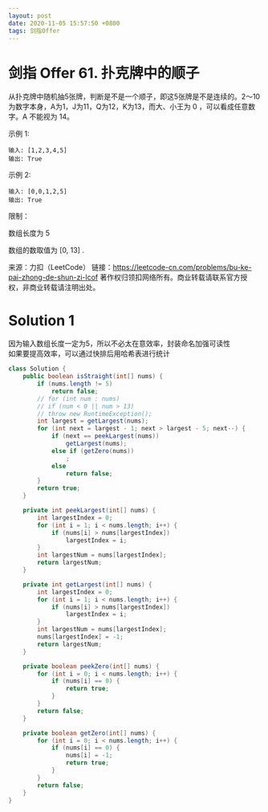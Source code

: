 ```yaml
---
layout: post
date: 2020-11-05 15:57:50 +0800
tags: 剑指Offer
---
```


# 剑指 Offer 61. 扑克牌中的顺子

从扑克牌中随机抽5张牌，判断是不是一个顺子，即这5张牌是不是连续的。2～10为数字本身，A为1，J为11，Q为12，K为13，而大、小王为 0 ，可以看成任意数字。A 不能视为 14。

示例 1:
```
输入: [1,2,3,4,5]
输出: True
```
示例 2:
```
输入: [0,0,1,2,5]
输出: True
```
限制：

数组长度为 5 

数组的数取值为 [0, 13] .

来源：力扣（LeetCode）
链接：https://leetcode-cn.com/problems/bu-ke-pai-zhong-de-shun-zi-lcof
著作权归领扣网络所有。商业转载请联系官方授权，非商业转载请注明出处。

# Solution 1
因为输入数组长度一定为5，所以不必太在意效率，封装命名加强可读性  
如果要提高效率，可以通过快排后用哈希表进行统计  
``` java
class Solution {
    public boolean isStraight(int[] nums) {
        if (nums.length != 5)
            return false;
        // for (int num : nums)
        // if (num < 0 || num > 13)
        // throw new RuntimeException();
        int largest = getLargest(nums);
        for (int next = largest - 1; next > largest - 5; next--) {
            if (next == peekLargest(nums))
                getLargest(nums);
            else if (getZero(nums))
                ;
            else
                return false;
        }
        return true;
    }

    private int peekLargest(int[] nums) {
        int largestIndex = 0;
        for (int i = 1; i < nums.length; i++) {
            if (nums[i] > nums[largestIndex])
                largestIndex = i;
        }
        int largestNum = nums[largestIndex];
        return largestNum;
    }

    private int getLargest(int[] nums) {
        int largestIndex = 0;
        for (int i = 1; i < nums.length; i++) {
            if (nums[i] > nums[largestIndex])
                largestIndex = i;
        }
        int largestNum = nums[largestIndex];
        nums[largestIndex] = -1;
        return largestNum;
    }

    private boolean peekZero(int[] nums) {
        for (int i = 0; i < nums.length; i++) {
            if (nums[i] == 0) {
                return true;
            }
        }
        return false;
    }

    private boolean getZero(int[] nums) {
        for (int i = 0; i < nums.length; i++) {
            if (nums[i] == 0) {
                nums[i] = -1;
                return true;
            }
        }
        return false;
    }
}
```